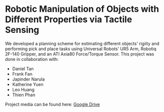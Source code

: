 # Robotic Manipulation of Objects with Different Properties via Tactile Sensing

We developed a planning scheme for estimating different objects' rigiity and performing pick and place tasks using Universal Robots' UR5 Arm, Robotiq 2F-140 Gripper, and an ATI Axia80 Force/Torque Sensor. This project was done in collaboration with:
- Daniel Tan
- Frank Fan
- Japinder Narula
- Katherine Yuen
- Leo Huang
- Thien Phan

Project media can be found here: [Google Drive](https://drive.google.com/drive/u/1/folders/1eETKwLKN7xu8juJ8k5U_gDKL15VNJSwa)
